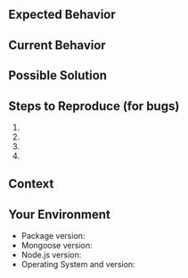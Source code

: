 <!--- Provide a general summary of the issue in the Title above --->

## Expected Behavior
<!--- If you're describing a bug, tell us what should happen --->
<!--- If you're suggesting a change/improvement, tell us how it should work --->

## Current Behavior
<!--- If describing a bug, tell us what happens instead of the expected behavior --->
<!--- If suggesting a change/improvement, explain the difference from current behavior --->

## Possible Solution
<!--- Not obligatory, but suggest a fix/reason for the bug, --->
<!--- or ideas how to implement the addition or change --->

## Steps to Reproduce (for bugs)
<!--- Provide a link to a live example, or an unambiguous set of steps to --->
<!--- reproduce this bug. Include code to reproduce, if relevant --->
1.
2.
3.
4.

## Context
<!--- How has this issue affected you? What are you trying to accomplish? --->
<!--- Providing context helps us come up with a solution that is most useful in the real world --->

## Your Environment
<!--- Include as many relevant details about the environment you experienced the bug in --->
* Package version:
* Mongoose version:
* Node.js version:
* Operating System and version:
